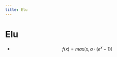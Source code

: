 ```yaml
---
title: Elu
---
```


# Elu
- $$f(x) = max(x, a \cdot (e^x-1))$$














































